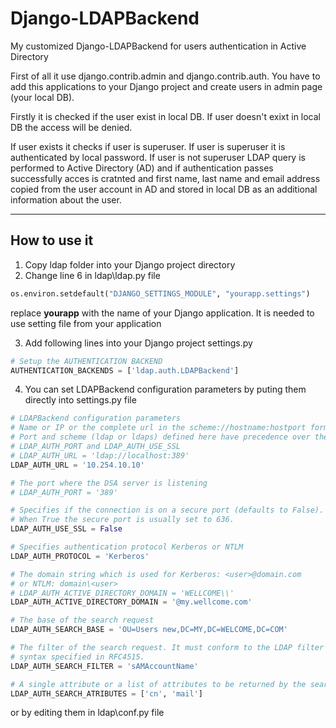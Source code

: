# Django-LDAPBackend
My customized Django-LDAPBackend for users authentication in Active Directory

First of all it use django.contrib.admin and django.contrib.auth. You have to add this applications to your Django project and create users in admin page (your local DB). 

Firstly it is checked if the user exist in local DB. If user doesn't exixt in local DB the access will be denied. 

If user exists it checks if user is superuser. If user is superuser it is authenticated by local password. 
If user is not superuser LDAP query is performed to Active Directory (AD) and if authentication passes successfully acces is cratnted and first name, last name and email address copied from the user account in AD and stored in local DB as an additional information about the user.   

---

## How to use it
1. Copy ldap folder into your Django project directory
2. Change line 6 in ldap\ldap.py file 
```python
os.environ.setdefault("DJANGO_SETTINGS_MODULE", "yourapp.settings")
```
replace **yourapp** with the name of your Django application. It is needed to use setting file from your application

3. Add following lines into your Django project settings.py 
```python
# Setup the AUTHENTICATION BACKEND
AUTHENTICATION_BACKENDS = ['ldap.auth.LDAPBackend']
```
4. You can set LDAPBackend configuration parameters by puting them directly into settings.py file 
```python
# LDAPBackend configuration parameters
# Name or IP or the complete url in the scheme://hostname:hostport format of the server
# Port and scheme (ldap or ldaps) defined here have precedence over the parameters
# LDAP_AUTH_PORT and LDAP_AUTH_USE_SSL
# LDAP_AUTH_URL = 'ldap://localhost:389'
LDAP_AUTH_URL = '10.254.10.10'

# The port where the DSA server is listening
# LDAP_AUTH_PORT = '389'

# Specifies if the connection is on a secure port (defaults to False).
# When True the secure port is usually set to 636.
LDAP_AUTH_USE_SSL = False

# Specifies authentication protocol Kerberos or NTLM
LDAP_AUTH_PROTOCOL = 'Kerberos'

# The domain string which is used for Kerberos: <user>@domain.com
# or NTLM: domain\<user>
# LDAP_AUTH_ACTIVE_DIRECTORY_DOMAIN = 'WELLCOME\\'
LDAP_AUTH_ACTIVE_DIRECTORY_DOMAIN = '@my.wellcome.com'

# The base of the search request
LDAP_AUTH_SEARCH_BASE = 'OU=Users new,DC=MY,DC=WELCOME,DC=COM'

# The filter of the search request. It must conform to the LDAP filter
# syntax specified in RFC4515.
LDAP_AUTH_SEARCH_FILTER = 'sAMAccountName'

# A single attribute or a list of attributes to be returned by the search.
LDAP_AUTH_SEARCH_ATRIBUTES = ['cn', 'mail']
```
or by editing them in ldap\conf.py file

